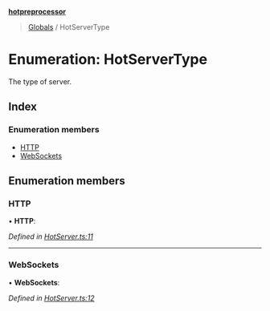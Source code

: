 **[hotpreprocessor](../README.md)**

> [Globals](../globals.md) / HotServerType

# Enumeration: HotServerType

The type of server.

## Index

### Enumeration members

* [HTTP](hotservertype.md#http)
* [WebSockets](hotservertype.md#websockets)

## Enumeration members

### HTTP

•  **HTTP**: 

*Defined in [HotServer.ts:11](https://github.com/OurFreeLight/HotPreprocessor/blob/086eb28/src/HotServer.ts#L11)*

___

### WebSockets

•  **WebSockets**: 

*Defined in [HotServer.ts:12](https://github.com/OurFreeLight/HotPreprocessor/blob/086eb28/src/HotServer.ts#L12)*
